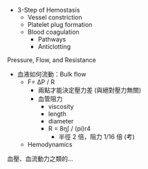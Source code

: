 - 3-Step of Hemostasis
  - Vessel constriction
  - Platelet plug formation
  - Blood coagulation
    - Pathways
    - Anticlotting



Pressure, Flow, and Resistance

- 血液如何流動：Bulk flow
  - F= ∆P / R
    - 兩點才能決定壓力差 (與絕對壓力無關)
    - 血管阻力
      - viscosity
      - length
      - diameter
      - R = 8ŋʃ / (pi)r4
        - 半徑 2 倍，阻力 1/16 倍 (考)
  - Hemodynamics





血壓、血流動力之類的...